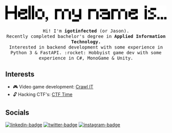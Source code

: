 <p align="center">
    <img src="https://raw.githubusercontent.com/igotinfected/igotinfected/master/assets/mynameis.png">
    <br /><br />
    <samp>    
        Hi! I'm <strong>igotinfected</strong> (or Jason).<br />
        Recently completed bachelor's degree in <strong>Applied Information Technology.</strong><br />
        Interested in backend development with some experience in Python 3 & FastAPI. :rocket:
        Hobbyist game dev with some experience in C#, MonoGame & Unity.<br />
    </samp>
</p>

## Interests

- :video_game: Video game development: [Crawl IT](https://github.com/igotinfected/crawl-it)
- :unlock: Hacking CTF's: [CTF Time](https://ctftime.org/team/124180)

## Socials

[![linkedin-badge](https://img.shields.io/badge/linkedin-Jason%20Rebelo%20Neves-blue?logo=linkedin&style=for-the-badge)][linkedin]
[![twitter-badge](https://img.shields.io/badge/twitter-igotinfected-blue?logo=twitter&style=for-the-badge)][twitter]
[![instagram-badge](https://img.shields.io/badge/instagram-devfected-blue?logo=instagram&style=for-the-badge)][instagram]

[linkedin]: https://linkedin.com/in/jasonrn
[twitter]: https://twitter.com/igotinfected
[instagram]: https://instagram.com/devfected
